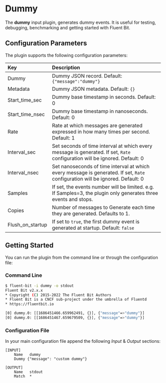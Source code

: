 # Dummy

The **dummy** input plugin, generates dummy events. It is useful for testing, debugging, benchmarking and getting started with Fluent Bit.

## Configuration Parameters

The plugin supports the following configuration parameters:

| Key | Description |
| :--- | :--- |
| Dummy | Dummy JSON record. Default: `{"message":"dummy"}` |
| Metadata | Dummy JSON metadata. Default: `{}` |
| Start\_time\_sec | Dummy base timestamp in seconds. Default: 0 |
| Start\_time\_nsec | Dummy base timestamp in nanoseconds. Default: 0 |
| Rate | Rate at which messages are generated expressed in how many times per second. Default: 1 |
| Interval\_sec  | Set seconds of time interval at which every message is generated. If set, `Rate` configuration will be ignored. Default: 0 |
| Interval\_nsec | Set nanoseconds of time interval at which every message is generated. If set, `Rate` configuration will be ignored. Default: 0 |
| Samples | If set, the events number will be limited. e.g. If Samples=3, the plugin only generates three events and stops. |
| Copies | Number of messages to Generate each time they are generated. Defaults to 1. |
| Flush\_on\_startup | If set to `true`, the first dummy event is generated at startup. Default: `false` |

## Getting Started

You can run the plugin from the command line or through the configuration file:

### Command Line

```bash
$ fluent-bit -i dummy -o stdout
Fluent Bit v2.x.x
* Copyright (C) 2015-2022 The Fluent Bit Authors
* Fluent Bit is a CNCF sub-project under the umbrella of Fluentd
* https://fluentbit.io

[0] dummy.0: [[1686451466.659962491, {}], {"message"=>"dummy"}]
[0] dummy.0: [[1686451467.659679509, {}], {"message"=>"dummy"}]
```

### Configuration File

In your main configuration file append the following _Input_ & _Output_ sections:

```text
[INPUT]
    Name   dummy
    Dummy {"message": "custom dummy"}

[OUTPUT]
    Name   stdout
    Match  *
```
